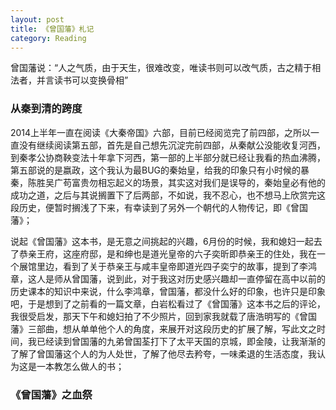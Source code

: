 ```yaml
---
layout: post
title: 《曾国藩》札记
category: Reading
---
```


曾国藩说：“人之气质，由于天生，很难改变，唯读书则可以改气质，古之精于相法者，并言读书可以变换骨相”

### 从秦到清的跨度

2014上半年一直在阅读《大秦帝国》六部，目前已经阅览完了前四部，之所以一直没有继续阅读第五部，首先是自己想先沉淀完前四部，从秦献公没能收复河西，到秦孝公协商鞅变法十年拿下河西，第一部的上半部分就已经让我看的热血沸腾，第五部说的是嬴政，这个我认为最BUG的秦始皇，给我的印象只有小时候的暴秦，陈胜吴广苟富贵勿相忘起义的场景，其实这对我们是误导的，秦始皇必有他的成功之道，之后与其说搁置下了后两部，不如说，我不忍心，也不想马上欣赏完这段历史，便暂时搁浅了下来，有幸读到了另外一个朝代的人物传记，即《曾国藩》；

说起《曾国藩》这本书，是无意之间挑起的兴趣，6月份的时候，我和媳妇一起去了恭亲王府，这座府邸，是和绅也是道光皇帝的六子奕昕即恭亲王的住处，我在一个展馆里边，看到了关于恭亲王与咸丰皇帝即道光四子奕宁的故事，提到了李鸿章，这人是师从曾国藩，说到此，对于我这对历史感兴趣却一直停留在高中以前的历史课本的知识中来说，什么李鸿章，曾国藩，都没什么好的印象，也许只是印象吧，于是想到了之前看的一篇文章，白岩松看过了《曾国藩》这本书之后的评论，我很受启发，那天下午和媳妇拍了不少照片，回到家我就载了唐浩明写的《曾国藩》三部曲，想从单单他个人的角度，来展开对这段历史的扩展了解，写此文之时间，我已经读到曾国藩的九弟曾国荃打下了太平天国的京城，即金陵，让我渐渐的了解了曾国藩这个人的为人处世，了解了他尽去矜夸，一味柔退的生活态度，我认为这是一本教怎么做人的书；


### 《曾国藩》之血祭
